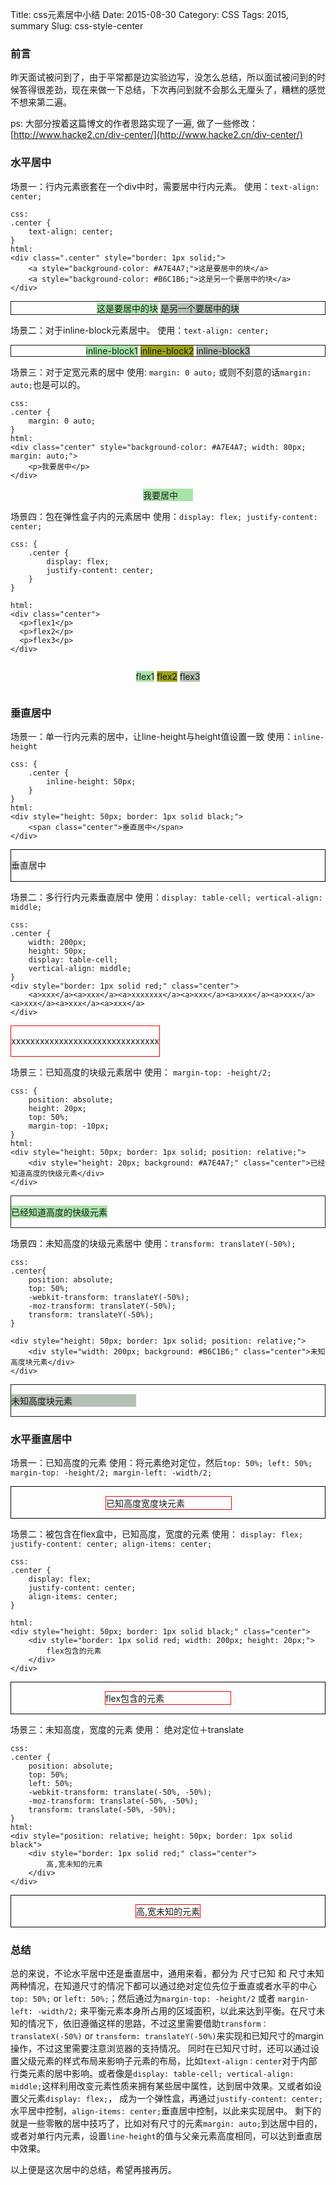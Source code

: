 Title: css元素居中小结
Date: 2015-08-30
Category: CSS
Tags: 2015, summary
Slug: css-style-center

### 前言
昨天面试被问到了，由于平常都是边实验边写，没怎么总结，所以面试被问到的时候答得很差劲，现在来做一下总结，下次再问到就不会那么无厘头了，糟糕的感觉不想来第二遍。

ps: 大部分按着这篇博文的作者思路实现了一遍, 做了一些修改：[http://www.hacke2.cn/div-center/](http://www.hacke2.cn/div-center/)

### 水平居中
场景一：行内元素嵌套在一个div中时，需要居中行内元素。
使用：`text-align: center;`

```
css:
.center {
	text-align: center;
}
html:
<div class=".center" style="border: 1px solid;">
    <a style="background-color: #A7E4A7;">这是要居中的块</a>
	<a style="background-color: #B6C1B6;">这是另一个要居中的块</a>
</div>
```

<div class=".center" style="border: 1px solid; text-align: center;"><a style="background-color: #A7E4A7;">这是要居中的块</a> <a style="background-color: #B6C1B6;">是另一个要居中的块</a>
</div>

场景二：对于inline-block元素居中。
使用：`text-align: center;`
<div class="center" style="
    margin: 0 auto;
    text-align: center; border: 1px solid
"> <p style="display: inline-block; background-color: #A7E4A7; margin: auto;">inline-block1</p> <p style="display: inline-block; background-color: #9FA517; margin: auto;">inline-block2</p> <p style="display: inline-block; background-color: #B6C1B6; margin: auto;">inline-block3</p>
</div>

场景三：对于定宽元素的居中
使用: `margin: 0 auto;` 或则不刻意的话`margin: auto;`也是可以的。
```
css:
.center {
	margin: 0 auto;
}
html:
<div class="center" style="background-color: #A7E4A7; width: 80px; margin: auto;">
	<p>我要居中</p>
</div>
```
<div class="center" style="background-color: #A7E4A7; width: 80px; margin: auto;"><p>我要居中</p></div>

场景四：包在弹性盒子内的元素居中
使用：`display: flex; justify-content: center;`
```
css: {
	.center {
    	display: flex;
        justify-content: center;
    }
}

html:
<div class="center">
  <p>flex1</p>
  <p>flex2</p>
  <p>flex3</p>
</div>
```
<div class="center" style="display: flex; justify-content: center;"><p style="background-color: #A7E4A7">flex1</p>&nbsp;<p style="background-color: #9FA517">flex2</p>&nbsp;<p style="background-color: #B6C1B6">flex3</p>
</div>

### 垂直居中
场景一：单一行内元素的居中，让line-height与height值设置一致
使用：`inline-height`
```
css: {
	.center {
   		inline-height: 50px;
    }
}
html:
<div style="height: 50px; border: 1px solid black;">
	<span class="center">垂直居中</span>
</div>
```
<div style="border: 1px solid black;"><span style="line-height: 50px; height: 50px;">垂直居中</span></div>

场景二：多行行内元素垂直居中
使用：`display: table-cell; vertical-align: middle;`
```
css:
.center {
	width: 200px;
    height: 50px;
    display: table-cell;
    vertical-align: middle;
}
<div style="border: 1px solid red;" class="center">
	<a>xxx</a><a>xxx</a><a>xxxxxxx</a><a>xxx</a><a>xxx</a><a>xxx</a><a>xxx</a><a>xxx</a><a>xxx</a>
</div>
```
<div style="width: 200px; height: 50px; border: 1px solid red; display: table-cell; vertical-align: middle;"><a>xxx</a><a>xxx</a><a>xxxxxxx</a><a>xxx</a><a>xxx</a><a>xxx</a><a>xxx</a><a>xxx</a><a>xxx</a></div>

场景三：已知高度的块级元素居中
使用： `margin-top: -height/2;`
```
css: {
	position: absolute;
	height: 20px;
    top: 50%;
	margin-top: -10px;
}
html:
<div style="height: 50px; border: 1px solid; position: relative;">
	<div style="height: 20px; background: #A7E4A7;" class="center">已经知道高度的快级元素</div>
</div>
```
<div style="height: 50px; border: 1px solid; position: relative;">
	<div style="height: 20px; background: #A7E4A7; position: absolute; top: 50%; margin-top: -10px;">已经知道高度的快级元素</div>
</div>

场景四：未知高度的块级元素居中
使用：`transform: translateY(-50%);`
```
css: 
.center{
	position: absolute;
    top: 50%;
	-webkit-transform: translateY(-50%);
    -moz-transform: translateY(-50%);
    transform: translateY(-50%);
}

<div style="height: 50px; border: 1px solid; position: relative;">
	<div style="width: 200px; background: #B6C1B6;" class="center">未知高度块元素</div>
</div>
```
<div style="height: 50px; border: 1px solid; position: relative;">
	<div style="width: 200px; background: #B6C1B6; position: absolute; top: 50%; -webkit-transform: translateY(-50%);  -moz-transform: translateY(-50%) transform: translateY(-50%)">未知高度块元素</div>
</div>

### 水平垂直居中
场景一：已知高度的元素
使用：将元素绝对定位，然后`top: 50%; left: 50%; margin-top: -height/2; margin-left: -width/2;`
<div style="height: 50px; border: 1px solid black; position: relative"><div style="height: 20px; width: 200px; position: absolute; top: 50%; left: 50%; border: 1px solid red; margin-top: -10px; margin-left: -100px">已知高度宽度块元素</div>
</div>

场景二：被包含在flex盒中，已知高度，宽度的元素
使用： `display: flex; justify-content: center; align-items: center;`
```
css:
.center {
	display: flex;
    justify-content: center;
    align-items: center;
}

html: 
<div style="height: 50px; border: 1px solid black;" class="center">
	<div style="border: 1px solid red; width: 200px; height: 20px;">
    	flex包含的元素
    </div>
</div>
```
<div style="height: 50px; border: 1px solid black; display: flex; justify-content: center; align-items: center;"><div style="border: 1px solid red; width: 200px; height: 20px;">flex包含的元素</div>
</div>

场景三：未知高度，宽度的元素
使用： 绝对定位＋translate
```
css:
.center {
	position: absolute;
    top: 50%;
    left: 50%;
    -webkit-transform: translate(-50%, -50%);
    -moz-transform: translate(-50%, -50%);
    transform: translate(-50%, -50%);
}
html:
<div style="position: relative; height: 50px; border: 1px solid black">
	<div style="border: 1px solid red;" class="center">
    	高,宽未知的元素
    </div>
</div>
```
<div style="position: relative; height: 50px; border: 1px solid black"><div style="border: 1px solid red; position: absolute; top: 50%; left: 50%; -webkit-transform: translate(-50%, -50%); -moz-transform: translate(-50%; -50%); transform: translate(-50%; -50%);">高,宽未知的元素</div>
</div>

### 总结
总的来说，不论水平居中还是垂直居中，通用来看，都分为 尺寸已知 和 尺寸未知 两种情况，在知道尺寸的情况下都可以通过绝对定位先位于垂直或者水平的中心`top: 50%;` or `left: 50%;`；然后通过为`margin-top: -height/2` 或者 `margin-left: -width/2;` 来平衡元素本身所占用的区域面积，以此来达到平衡。在尺寸未知的情况下，依旧遵循这样的思路，不过这里需要借助`transform：translateX(-50%)` or `transform: translateY(-50%)`来实现和已知尺寸的margin操作，不过这里需要注意浏览器的支持情况。
同时在已知尺寸时，还可以通过设置父级元素的样式布局来影响子元素的布局，比如`text-align：center`对于内部行类元素的居中影响。或者像是`display: table-cell; vertical-align: middle;`这样利用改变元素性质来拥有某些居中属性，达到居中效果。又或者如设置父元素`display: flex;`， 成为一个弹性盒，再通过`justify-content: center;`水平居中控制，`align-items: center;`垂直居中控制，以此来实现居中。
剩下的就是一些零散的居中技巧了，比如对有尺寸的元素`margin: auto;`到达居中目的，或者对单行内元素，设置`line-height`的值与父亲元素高度相同，可以达到垂直居中效果。

以上便是这次居中的总结，希望再接再厉。
